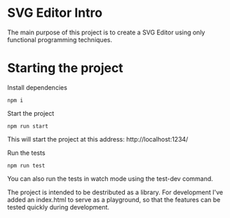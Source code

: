 # SVG Editor Intro

The main purpose of this project is to create a SVG Editor using only functional programming techniques. 


# Starting the project

Install dependencies

```
npm i
```

Start the project

```
npm run start
```

This will start the project at this address: http://localhost:1234/

Run the tests

```
npm run test
```

You can also run the tests in watch mode using the test-dev command.

The project is intended to be destributed as a library. For development I've added an index.html to serve as a playground, so that the features can be tested quickly during development. 
